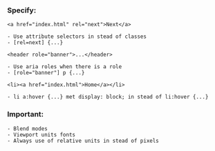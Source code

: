 ### Specify:

```
<a href="index.html" rel="next">Next</a> 
```
	- Use attribute selectors in stead of classes
	- [rel=next] {...}
```
<header role="banner">...</header>
```
	- Use aria roles when there is a role
	- [role="banner"] p {...}
```
<li><a href="index.html">Home</a></li>
```
	- li a:hover {...} met display: block; in stead of li:hover {...}

### Important:
	- Blend modes
	- Viewport units fonts
	- Always use of relative units in stead of pixels



